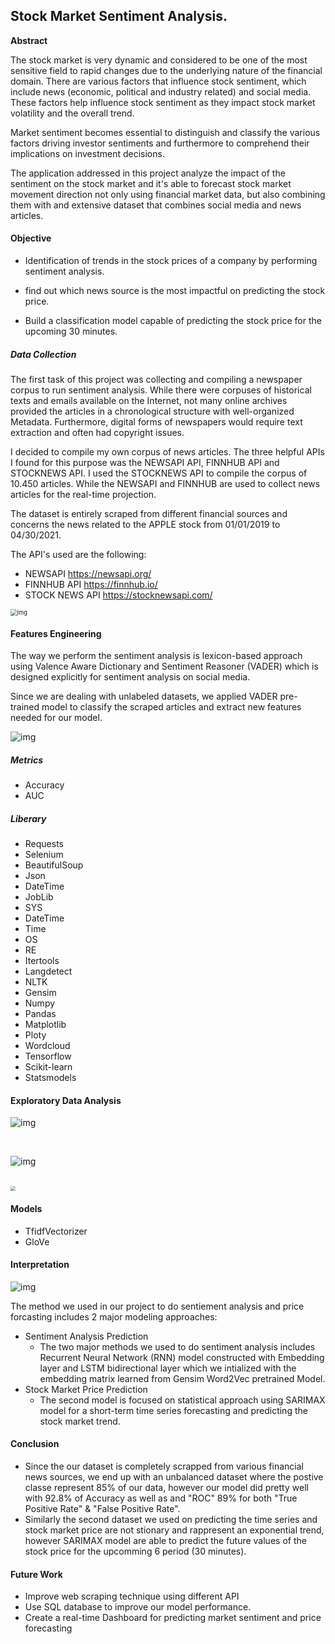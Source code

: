 ## Stock Market Sentiment Analysis.

**Abstract**

The stock market is very dynamic and considered to be one of the most sensitive field to rapid changes due to the underlying nature of the financial domain. There are various factors that influence stock sentiment, which include news (economic, political and industry related) and social media. These factors help influence stock sentiment as they impact stock market volatility and the overall trend.

Market sentiment becomes essential to distinguish and classify the various factors driving investor sentiments and furthermore to comprehend their implications on investment decisions. 

The application addressed in this project analyze the impact of the sentiment on the stock market and it's able to forecast stock market movement direction not only using financial market data, but also combining them with and extensive dataset that combines social media and news articles.

#### Objective

- Identification of trends in the stock prices of a company by performing sentiment analysis.

- find out which news source is the most impactful on predicting the stock price.

- Build a classification model capable of predicting the stock price for the upcoming 30 minutes.

  

##### Data Collection

The first task of this project was collecting and compiling a newspaper corpus to run sentiment analysis. While there were corpuses of historical texts and emails available on the Internet, not many online archives provided the articles in a chronological structure with well-organized Metadata. Furthermore, digital forms of newspapers would require text extraction and often had copyright issues.

I decided to compile my own corpus of news articles. The three helpful APIs I found for this purpose was the NEWSAPI API, FINNHUB API and STOCKNEWS API. I used the STOCKNEWS API to compile the corpus of 10.450 articles. While the NEWSAPI and FINNHUB are used to collect news articles  for the real-time projection. 

The dataset is entirely scraped from different financial sources  and concerns the news related to the APPLE stock from 01/01/2019 to 04/30/2021.

The API's used are the following:

- NEWSAPI              https://newsapi.org/
- FINNHUB API       https://finnhub.io/
- STOCK NEWS API https://stocknewsapi.com/

<img src="https://raw.githubusercontent.com/akladyous/stock-market-sentiment-analysis/main/img/top10_news_source.png?raw=True" alt="img" style="zoom:67%;" />

#### Features Engineering

The way we perform the sentiment analysis is  lexicon-based approach using Valence Aware Dictionary and Sentiment Reasoner (VADER) which is designed explicitly for sentiment analysis on social media.

Since we are dealing with unlabeled datasets, we applied VADER pre-trained model to classify the scraped articles and extract new features needed for our model.



![img](https://raw.githubusercontent.com/akladyous/stock-market-sentiment-analysis/main/img/sentiment_distribution.png?raw=True)



##### Metrics

- Accuracy
- AUC

##### Liberary

- Requests
- Selenium
- BeautifulSoup
- Json
- DateTime
- JobLib
- SYS
- DateTime
- Time
- OS
- RE
- Itertools
- Langdetect
- NLTK
- Gensim
- Numpy
- Pandas
- Matplotlib
- Ploty
- Wordcloud
- Tensorflow
- Scikit-learn
- Statsmodels

#### Exploratory Data Analysis



![img](https://raw.githubusercontent.com/akladyous/stock-market-sentiment-analysis/main/img/news_sources_vs_sentiment.png?raw=True)



<br clear="left"/>

![img](https://raw.githubusercontent.com/akladyous/stock-market-sentiment-analysis/main/img/word_freq_distribution.png?raw=True)

<br clear="left"/>

<img src="https://raw.githubusercontent.com/akladyous/stock-market-sentiment-analysis/main/img/word_cloud.png?raw=True" style="zoom:50%;" />

#### Models

- TfidfVectorizer
- GloVe 

#### Interpretation

![img](https://raw.githubusercontent.com/akladyous/stock-market-sentiment-analysis/main/img/roc.jpg?raw=True)



The method we used in our project to do sentiement analysis and price forcasting includes 2 major modeling approaches:

- Sentiment Analysis Prediction
  - The two major methods we used to do sentiment analysis includes Recurrent Neural Network (RNN) model constructed with Embedding layer and LSTM bidirectional layer which we intialized with the embedding matrix learned from Gensim Word2Vec pretrained Model.
- Stock Market Price Prediction
  - The second model is focused on statistical approach using SARIMAX model for a short-term time series forecasting and predicting the stock market trend.

#### Conclusion

- Since the our dataset is completely scrapped from various financial news sources, we end up with an unbalanced dataset where the postive classe represent 85% of our data, however our model did pretty well with 92.8% of Accuracy as well as and "ROC" 89% for both "True Positive Rate" & "False Positive Rate".
- Similarly the second dataset we used on predicting the time series and stock market price are not stionary and rappresent an exponential trend,  however SARIMAX model are able to predict the future values of the stock price for the upcomming 6 period (30 minutes).

#### Future Work

- Improve web scraping technique using different API
- Use SQL database to improve our model performance.
- Create a real-time Dashboard for predicting market sentiment and price forecasting
